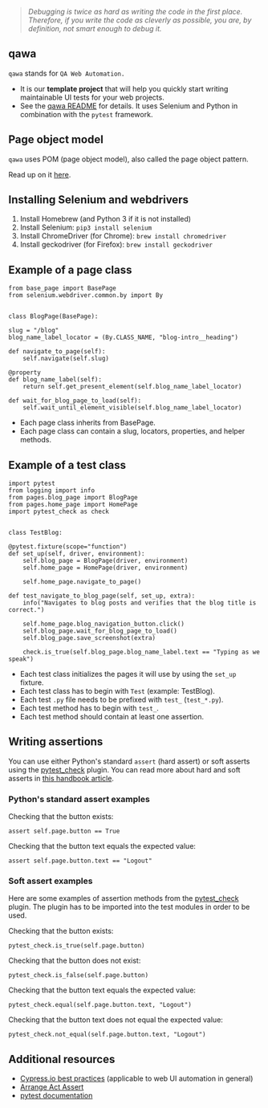 > *Debugging is twice as hard as writing the code in the first place. Therefore, if you write the code as cleverly as possible, you are, by definition, not smart enough to debug it.*

## qawa

`qawa` stands for `QA Web Automation.`

- It is our **template project** that will help you quickly start writing maintainable UI tests for your web projects.
- See the [qawa README](https://github.com/infinum/qawa/blob/master/README.md) for details. It uses Selenium and Python in combination with the `pytest` framework.

## Page object model

`qawa` uses POM (page object model), also called the page object pattern.

Read up on it [here](https://martinfowler.com/bliki/PageObject.html).

## Installing Selenium and webdrivers

1. Install Homebrew (and Python 3 if it is not installed)
2. Install Selenium: `pip3 install selenium`
3. Install ChromeDriver (for Chrome): `brew install chromedriver`
4. Install geckodriver (for Firefox): `brew install geckodriver`


## Example of a page class

    from base_page import BasePage
    from selenium.webdriver.common.by import By


    class BlogPage(BasePage):

    slug = "/blog"
    blog_name_label_locator = (By.CLASS_NAME, "blog-intro__heading")

    def navigate_to_page(self):
        self.navigate(self.slug)

    @property
    def blog_name_label(self):
        return self.get_present_element(self.blog_name_label_locator)

    def wait_for_blog_page_to_load(self):
        self.wait_until_element_visible(self.blog_name_label_locator)

- Each page class inherits from BasePage.
- Each page class can contain a slug, locators, properties, and helper methods.

## Example of a test class

    import pytest
    from logging import info
    from pages.blog_page import BlogPage
    from pages.home_page import HomePage
    import pytest_check as check


    class TestBlog:

    @pytest.fixture(scope="function")
    def set_up(self, driver, environment):
        self.blog_page = BlogPage(driver, environment)
        self.home_page = HomePage(driver, environment)

        self.home_page.navigate_to_page()

    def test_navigate_to_blog_page(self, set_up, extra):
        info("Navigates to blog posts and verifies that the blog title is correct.")

        self.home_page.blog_navigation_button.click()
        self.blog_page.wait_for_blog_page_to_load()
        self.blog_page.save_screenshot(extra)

        check.is_true(self.blog_page.blog_name_label.text == "Typing as we speak")

- Each test class initializes the pages it will use by using the `set_up` fixture.
- Each test class has to begin with `Test` (example: TestBlog).
- Each test `.py` file needs to be prefixed with `test_` (`test_*.py`).
- Each test method has to begin with `test_`.
- Each test method should contain at least one assertion.

## Writing assertions

You can use either Python's standard `assert` (hard assert) or soft asserts using the [pytest_check](https://pypi.org/project/pytest_check/) plugin. You can read more about hard and soft asserts in [this handbook article](https://infinum.com/handbook/qa/automation/general/way-of-working#asserts).

### Python's standard assert examples

Checking that the button exists:

	assert self.page.button == True

Checking that the button text equals the expected value:

	assert self.page.button.text == "Logout"

### Soft assert examples

Here are some examples of assertion methods from the [pytest_check](https://pypi.org/project/pytest_check/) plugin. The plugin has to be imported into the test modules in order to be used. 

Checking that the button exists:

	pytest_check.is_true(self.page.button)

Checking that the button does not exist:

	pytest_check.is_false(self.page.button)
	
Checking that the button text equals the expected value:

	pytest_check.equal(self.page.button.text, "Logout")
	
Checking that the button text does not equal the expected value:

	pytest_check.not_equal(self.page.button.text, "Logout")


## Additional resources

- [Cypress.io best practices](https://docs.cypress.io/guides/references/best-practices.html) (applicable to web UI automation in general)
- [Arrange Act Assert](http://wiki.c2.com/?ArrangeActAssert)
- [pytest documentation](https://docs.pytest.org/)
